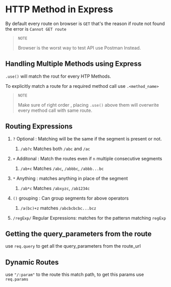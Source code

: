 # HTTP Method in Express

By default every route on browser is `GET` that's the reason if route not found the error is `Cannot GET route`  

> `NOTE`
> 
> Browser is the worst way to test API use Postman Instead.

## Handling Multiple Methods using Express

`.use()` will match the rout for every HTP Methods.

To explicitly match a route for a required method call use `.<method_name>`  

> `NOTE`
> 
> Make sure of right order , placing `.use()` above them will overwrite every method call with same route.

## Routing Expressions

1. `?` Optional : Matching will be the same if the segment is present or not.
   
   1. `/ab?c`  Matches both  `/abc` and `/ac`

2. `+` Additonal : Match the routes even if `n` multiple consecutive segments
   
   1. `/ab+c` Matches `/abc`, `/abbbc`, `/abbb...bc` 

3. `*` Anything : matches anything in place of the segment
   
   1. `/ab*c` Matches `/abxyzc`, `/ab1234c`

4. `()` grouping : Can group segments for above operators
   
   1. `/a(bc)+z` matches `/abcbcbcbc...bcz`

5. `/regExp/` Regular Expressions: matches for the pattersn matching `regExp`



## Getting the query_parameters from the route

use `req.query` to get all the query_parameters from the route_url  



## Dynamic Routes

use `"/:param"` to the route this match path, to get this params use `req.params`


